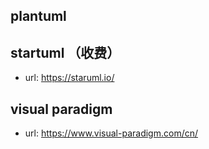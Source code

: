 ## plantuml

## startuml （收费）

+ url: https://staruml.io/

## visual paradigm

+ url: https://www.visual-paradigm.com/cn/